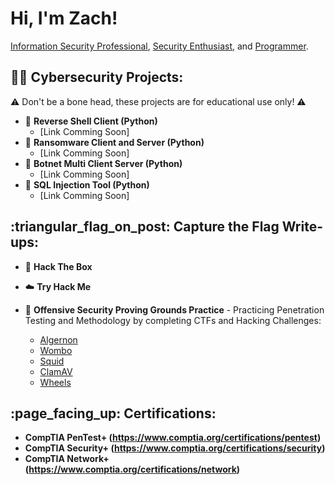 <h1>Hi, I'm Zach!</h1>
<a href="https://www.linkedin.com/in/zach-middleton/">Information Security Professional</a>, <a href="https://zachmiddleton.info">Security Enthusiast</a>, and <a href="https://github.com/zmiddle">Programmer</a>.

<h2>👨‍💻 Cybersecurity Projects:</h2>

:warning: Don't be a bone head, these projects are for educational use only! :warning:

- :shell: <b>Reverse Shell Client (Python)</b>
  - [Link Comming Soon]
- 🔐 <b>Ransomware Client and Server (Python)</b>
  - [Link Comming Soon]
- 🤖 <b>Botnet Multi Client Server (Python)</b>
  - [Link Comming Soon]
- 💉 <b>SQL Injection Tool (Python)</b>
  - [Link Comming Soon]

<h2>:triangular_flag_on_post: Capture the Flag Write-ups:</h2>

- 🔳 <b>Hack The Box</b>

- ☁️ <b>Try Hack Me</b>

- 🔵 <b>Offensive Security Proving Grounds Practice</b> - Practicing Penetration Testing and Methodology by completing CTFs and Hacking Challenges:
  - <a href="https://github.com/zmiddle/CTF-Writeups/tree/main/OSPG/Algernon">Algernon</a>
  - <a href="https://github.com/zmiddle/CTF-Writeups/tree/main/OSPG/Wombo">Wombo</a>
  - <a href="https://github.com/zmiddle/CTF-Writeups/tree/main/OSPG/Wombo">Squid</a>
  - <a href="https://github.com/zmiddle/CTF-Writeups/tree/main/OSPG/Wombo">ClamAV</a>
  - <a href="https://github.com/zmiddle/CTF-Writeups/tree/main/OSPG/Wombo">Wheels</a>

<h2>:page_facing_up: Certifications:</h2>

- <b>CompTIA PenTest+ (https://www.comptia.org/certifications/pentest)</b>
- <b>CompTIA Security+ (https://www.comptia.org/certifications/security)</b>
- <b>CompTIA Network+ (https://www.comptia.org/certifications/network)</b>
